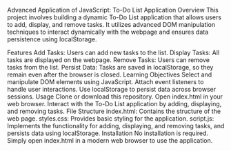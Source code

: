Advanced Application of JavaScript: To-Do List Application
Overview
This project involves building a dynamic To-Do List application that allows users to add, display, and remove tasks. It utilizes advanced DOM manipulation techniques to interact dynamically with the webpage and ensures data persistence using localStorage.

Features
Add Tasks: Users can add new tasks to the list.
Display Tasks: All tasks are displayed on the webpage.
Remove Tasks: Users can remove tasks from the list.
Persist Data: Tasks are saved in localStorage, so they remain even after the browser is closed.
Learning Objectives
Select and manipulate DOM elements using JavaScript.
Attach event listeners to handle user interactions.
Use localStorage to persist data across browser sessions.
Usage
Clone or download this repository.
Open index.html in your web browser.
Interact with the To-Do List application by adding, displaying, and removing tasks.
File Structure
index.html: Contains the structure of the web page.
styles.css: Provides basic styling for the application.
script.js: Implements the functionality for adding, displaying, and removing tasks, and persists data using localStorage.
Installation
No installation is required. Simply open index.html in a modern web browser to use the application.
